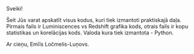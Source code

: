 Sveiki!

Šeit Jūs varat apskatīt visus kodus, kuri tiek izmantoti praktiskajā daļa.
Pirmais fails ir Luminiscences vs Redshift grafika kods, 
otrais fails ir kopu statistikas un korelācijas kods.
Valoda kura tiek izmantota - Python.


Ar cieņu,
Emīls Ločmelis-Luņovs.

